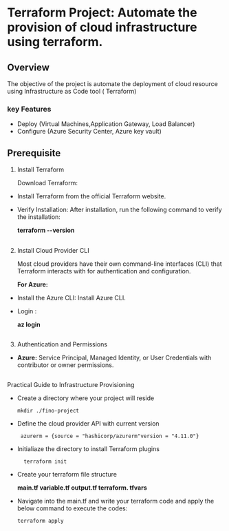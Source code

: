 # Terraform Project: Automate the provision of cloud infrastructure using terraform.

## **Overview**
The objective of the project is automate the deployment of cloud resource using Infrastructure as Code tool ( Terraform)

### ****key Features****
* Deploy (Virtual Machines,Application Gateway, Load Balancer)
* Configure (Azure Security Center, Azure key vault)

## Prerequisite 
1. Install Terraform

   Download Terraform: 
   
  * Install Terraform from the official Terraform website.
  * Verify Installation: After installation,    run the following command to verify the installation:
  
      **terraform --version**

##
2. Install Cloud Provider CLI

   Most cloud providers have their own command-line interfaces (CLI) that Terraform interacts with for authentication and configuration.

   **For Azure:**

* Install the Azure CLI: Install Azure CLI.
* Login :

    **az login**

##
 
3. Authentication and Permissions
* **Azure:** Service Principal, Managed Identity, or User Credentials with contributor or owner permissions.

## 
 Practical Guide to Infrastructure Provisioning

 * Create a directory where your project will reside
   
      
      
      
       mkdir ./fino-project
 * Define the cloud provider API with current version

        azurerm = {source = "hashicorp/azurerm"version = "4.11.0"}

  
  
  * Initialiaze the directory to install Terraform plugins

          terraform init
   
  * Create your terraform file structure
     
     
     
    **main.tf  variable.tf  output.tf terraform.
    tfvars** 
  
 * Navigate into the main.tf and write your terraform code          and apply the below command to execute the codes:

     

       terraform apply 